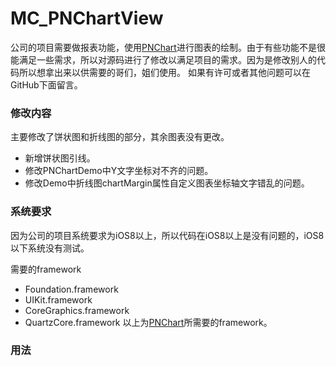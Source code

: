 # MC_PNChartView

公司的项目需要做报表功能，使用[PNChart](https://github.com/kevinzhow/PNChart)进行图表的绘制。由于有些功能不是很能满足一些需求，所以对源码进行了修改以满足项目的需求。因为是修改别人的代码所以想拿出来以供需要的哥们，姐们使用。 如果有许可或者其他问题可以在GitHub下面留言。
### 修改内容
主要修改了饼状图和折线图的部分，其余图表没有更改。
* 新增饼状图引线。
* 修改PNChartDemo中Y文字坐标对不齐的问题。
* 修改Demo中折线图chartMargin属性自定义图表坐标轴文字错乱的问题。



### 系统要求
因为公司的项目系统要求为iOS8以上，所以代码在iOS8以上是没有问题的，iOS8以下系统没有测试。

需要的framework

* Foundation.framework
* UIKit.framework
* CoreGraphics.framework
* QuartzCore.framework
以上为[PNChart](https://github.com/kevinzhow/PNChart)所需要的framework。

### 用法
